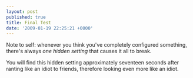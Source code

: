 ```yaml
---
layout: post
published: true
title: Final Test
date: '2009-01-19 22:25:21 +0000'
---
```

Note to self: whenever you think you've completely configured something, there's always *one hidden setting* that causes it all to break.

You will find this hidden setting approximately seventeen seconds after ranting like an idiot to friends, therefore looking even more like an idiot.
